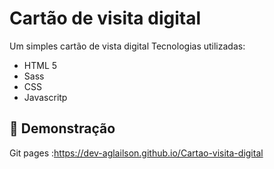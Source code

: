 # Cartão de visita digital

Um simples cartão de vista digital
Tecnologias utilizadas:
* HTML 5
* Sass
* CSS 
* Javascritp

## 🚀 Demonstração

Git pages :https://dev-aglailson.github.io/Cartao-visita-digital